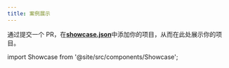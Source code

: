 ```yaml
---
title: 案例展示
---
```


通过提交一个 PR，在[**showcase.json**](https://github.com/alovajs/alovajs.github.io/blob/main/showcase.json)中添加你的项目，从而在此处展示你的项目。

import Showcase from '@site/src/components/Showcase';

<Showcase />
